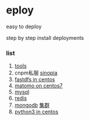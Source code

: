 # eploy
easy to deploy   

step by step install deployments



### list

1. [tools](./docs/tools.md)
2. cnpm私服  [sinopia](docs/sinopia.md)
3. [fastdfs in centos](docs/fastdfs/fastdfs.md)
4. [matomo on centos7](./docs/matomo.md)
5. [mysql](./docs/mysql.md)
6. [redis](./docs/redis.md)
7. [mongodb](./docs/mongodb.md)    [集群](./docs/mongodbCluster.md)
8. [python3 in centos](./docs/python3.md)

